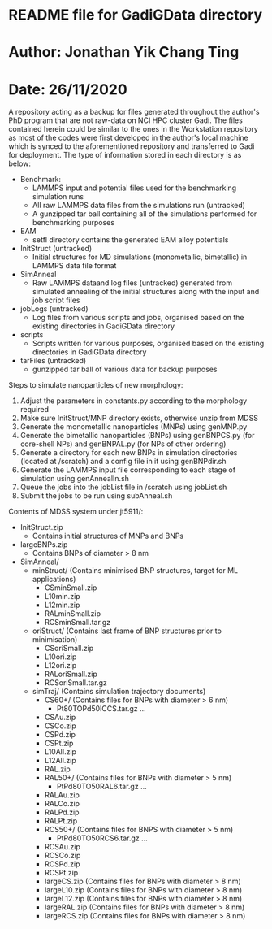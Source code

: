 # README file for GadiGData directory
# Author: Jonathan Yik Chang Ting
# Date: 26/11/2020

A repository acting as a backup for files generated throughout the author's PhD program that are not raw-data on NCI HPC cluster Gadi.
The files contained herein could be similar to the ones in the Workstation repository as most of the codes were first developed in the author's local machine which is synced to the aforementioned repository and transferred to Gadi for deployment.
The type of information stored in each directory is as below:

- Benchmark:
    - LAMMPS input and potential files used for the benchmarking simulation runs
    - All raw LAMMPS data files from the simulations run (untracked)
    - A gunzipped tar ball containing all of the simulations performed for benchmarking purposes
- EAM
    - setfl directory contains the generated EAM alloy potentials
- InitStruct (untracked)
    - Initial structures for MD simulations (monometallic, bimetallic) in LAMMPS data file format
- SimAnneal
    - Raw LAMMPS dataand log files (untracked) generated from simulated annealing of the initial structures along with the input and job script files
- jobLogs (untracked)
    - Log files from various scripts and jobs, organised based on the existing directories in GadiGData directory
- scripts
    - Scripts written for various purposes, organised based on the existing directories in GadiGData directory
- tarFiles (untracked)
    - gunzipped tar ball of various data for backup purposes

Steps to simulate nanoparticles of new morphology:
1. Adjust the parameters in constants.py according to the morphology required
2. Make sure InitStruct/MNP directory exists, otherwise unzip from MDSS
3. Generate the monometallic nanoparticles (MNPs) using genMNP.py 
4. Generate the bimetallic nanoparticles (BNPs) using genBNPCS.py (for core-shell NPs) and genBNPAL.py (for NPs of other ordering)
5. Generate a directory for each new BNPs in simulation directories (located at /scratch) and a config file in it using genBNPdir.sh
6. Generate the LAMMPS input file corresponding to each stage of simulation using genAnnealIn.sh
7. Queue the jobs into the jobList file in /scratch using jobList.sh
8. Submit the jobs to be run using subAnneal.sh


Contents of MDSS system under jt5911/:
- InitStruct.zip
    - Contains initial structures of MNPs and BNPs
- largeBNPs.zip
    - Contains BNPs of diameter > 8 nm
- SimAnneal/
    - minStruct/ (Contains minimised BNP structures, target for ML applications)
        - CSminSmall.zip
        - L10min.zip
        - L12min.zip
        - RALminSmall.zip
        - RCSminSmall.tar.gz
    - oriStruct/ (Contains last frame of BNP structures prior to minimisation)
        - CSoriSmall.zip
        - L10ori.zip
        - L12ori.zip
        - RALoriSmall.zip
        - RCSoriSmall.tar.gz
    - simTraj/ (Contains simulation trajectory documents)
        - CS60+/ (Contains files for BNPs with diameter > 6 nm)
            - Pt80TOPd50ICCS.tar.gz ...
        - CSAu.zip
        - CSCo.zip
        - CSPd.zip
        - CSPt.zip
        - L10All.zip
        - L12All.zip
        - RAL.zip
        - RAL50+/ (Contains files for BNPs with diameter > 5 nm)
            - PtPd80TO50RAL6.tar.gz ...
        - RALAu.zip
        - RALCo.zip
        - RALPd.zip
        - RALPt.zip
        - RCS50+/ (Contains files for BNPS with diameter > 5 nm)
            - PtPd80TO50RCS6.tar.gz ...
        - RCSAu.zip
        - RCSCo.zip
        - RCSPd.zip
        - RCSPt.zip
        - largeCS.zip (Contains files for BNPs with diameter > 8 nm)
        - largeL10.zip (Contains files for BNPs with diameter > 8 nm)
        - largeL12.zip (Contains files for BNPs with diameter > 8 nm) 
        - largeRAL.zip (Contains files for BNPs with diameter > 8 nm) 
        - largeRCS.zip (Contains files for BNPs with diameter > 8 nm) 
